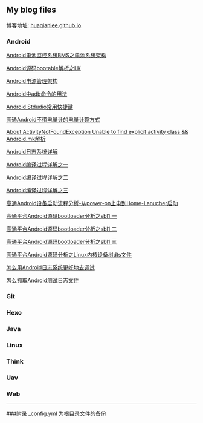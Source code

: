 My blog files
-----------
博客地址: [huaqianlee.github.io](http://huaqianlee.github.io)

### Android
[Android电池监控系统BMS之电池系统架构](_post/Android/Android电池监控系统-BMS-之电池系统架构.md) 

[Android源码bootable解析之LK](_post/Android/Android源码bootable解析之LK-bootloader-little-kernel.md) 

[Android电源管理架构](_post/Android/Android电源管理架构.md) 

[Android中adb命令的用法](_post/Android/Android中adb-Android-Debug-Bridge-命令的用法.md)

[Android Stdudio常用快捷键](_post/Android/Android-Stdudio-Linux-windows-mac常用快捷键.md)

[高通Android不带电量计的电量计算方式](_post/Android/高通Android不带电量计的电量计算方式.md)

[About ActivityNotFoundException Unable to find explicit activity class && Android.mk解析](_post/Android/About-ActivityNotFoundException-Unable-to-find-explicit-activity-class-Android-mk解析.md)

[Android日志系统详解](_post/Android/Android-Logging-system-Android日志系统详解.md)

[Android编译过程详解之一](_post/Android/Android编译过程详解之一.md)

[Android编译过程详解之二](_post/Android/Android编译过程详解之二.md)

[Android编译过程详解之三](_post/Android/Android编译过程详解之三.md)

[高通Android设备启动流程分析-从power-on上电到Home-Lanucher启动](_post/Android/高通Android设备启动流程分析-从power-on上电到Home-Lanucher启动.md)

[高通平台Android源码bootloader分析之sbl1 一](_post/Android/高通平台Android源码bootloader分析之sbl1-一.md)

[高通平台Android源码bootloader分析之sbl1 二](_post/Android/高通平台Android源码bootloader分析之sbl1-二.md)

[高通平台Android源码bootloader分析之sbl1 三](_post/Android/高通平台Android源码bootloader分析之sbl1-三.md)

[高通平台Android源码分析之Linux内核设备树dts文件](_post/Android/高通平台Android源码分析之Linux内核设备树-DT-Device-Tree-dts文件.md)

[怎么用Android日志系统更好地去调试](_post/Android/怎么用Android日志系统更好地去调试-How-to-debug-with-Android-logging.md)

[怎么抓取Android测试日志文件](_post/Android/怎么抓取Android测试日志文件-How-to-get-android-log-file.md)

### Git
[](_post/Android/)

### Hexo
[](_post/Android/)

### Java
[](_post/Android/)

### Linux
[](_post/Android/)

### Think
[](_post/Android/)

### Uav
[](_post/Android/)

### Web
[](_post/Android/)

-----------
###附录
_config.yml 为根目录文件的备份
